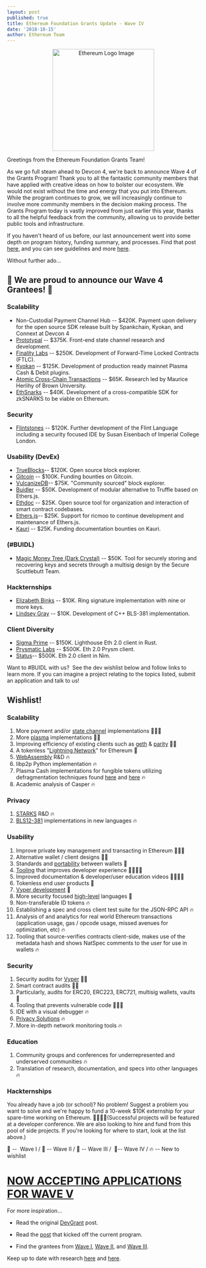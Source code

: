 ```yaml
---
layout: post
published: true
title: Ethereum Foundation Grants Update - Wave IV
date: '2018-10-15'
author: Ethereum Team
---
```


<center><img src="https://blog.ethereum.org/img/2018/08/grants_eth_logo.png" alt="Ethereum Logo Image" width="266"></center>

Greetings from the Ethereum Foundation Grants Team!

As we go full steam ahead to Devcon 4, we're back to announce Wave 4 of the Grants Program! Thank you to all the fantastic community members that have applied with creative ideas on how to bolster our ecosystem. We would not exist without the time and energy that you put into Ethereum. While the program continues to grow, we will increasingly continue to involve more community members in the decision making process. The Grants Program today is vastly improved from just earlier this year, thanks to all the helpful feedback from the community, allowing us to provide better public tools and infrastructure.

If you haven't heard of us before, our last announcement went into some depth on program history, funding summary, and processes. Find that post [here](https://blog.ethereum.org/2018/08/17/ethereum-foundation-grants-update-wave-3/), and you can see guidelines and more [here](https://app.tettra.co/teams/ethereum/pages/applying-for-ef-grants).

Without further ado...

## 🎉 We are proud to announce our Wave 4 Grantees! 🎉

### Scalability
* Non-Custodial Payment Channel Hub​​ -- $420K. Payment upon delivery for the open source SDK release built by Spankchain, Kyokan, and Connext at Devcon 4
* [Prototypal​​](https://counterfactual.com/) -- $375K. Front-end state channel research and development.
* [Finality Labs](https://finalitylabs.io/)​​ ​​-- $250K. Development of Forward-Time Locked Contracts (FTLC).
* [Kyokan​​](http://plasma.kyokan.io/) ​​-- $125K. Development of production ready mainnet Plasma Cash & Debit plugins.
* [Atomic Cross-Chain Transactions](http://cs.brown.edu/research/atomic-transactions/) -- $65K. Research led by Maurice Herlihy of Brown University.
* [EthSnarks​​](https://github.com/HarryR/ethsnarks) ​​-- $40K. Development of a cross-compatible SDK for zkSNARKS to be viable on Ethereum.

### Security

* [Flintstones](https://github.com/flintlang)  -- $120K. Further development of the Flint Language including a security focused IDE by Susan Eisenbach of Imperial College London.

### Usability (DevEx)

* [TrueBlocks](https://github.com/Great-Hill-Corporation/quickBlocks) ​​-- $120K. Open source block explorer.
* [Gitcoin​​](https://gitcoin.co/) -- $100K. Funding bounties on Gitcoin.
* [VulcanizeDB](https://github.com/vulcanize/vulcanizedb) ​​-- $75K. "Community sourced" block explorer.
* [Buidler](http://getbuidler.com/) ​​-- $50K. Development of modular alternative to Truffle based on Ethers.js.
* [Ethdoc​​](https://ethdoc.io/) -- $25K. Open source tool for organization and interaction of smart contract codebases.
* [Ethers.js​​](https://blog.ricmoo.com/ethers-v4-released-6db6e08d523d) -- $25K. Support for ricmoo to continue development and maintenance of Ethers.js.
* [Kauri​​](https://www.kauri.io/) -- $25K. Funding documentation bounties on Kauri.

### (#BUIDL)

* [Magic Money Tree  (Dark Crystal)](https://darkcrystal.pw)  -- $50K. Tool for securely storing and recovering keys and secrets through a multisig design by the Secure Scuttlebutt Team.

### Hackternships

* [Elizabeth Binks](https://github.com/noot)​​ -- $10K. Ring signature implementation with nine or more keys.
* [Lindsey Gray​​](https://github.com/lgray/bls12-381-cpp)  -- $10K. Development of C++ BLS-381 implementation.

### Client Diversity

* [Sigma Prime](https://github.com/sigp/lighthouse/)​​ -- $150K. Lighthouse Eth 2.0 client in Rust.
* [Prysmatic Labs](http://github.com/prysmaticlabs/prysm) -- $500K. Eth 2.0 Prysm client.
* [Status](https://blog.status.im/introducing-nimbus-3360367bb311) ​​-- $500K. Eth 2.0 client in Nim.

Want to #BUIDL with us?  See the dev wishlist below and follow links to learn more. If you can imagine a project relating to the topics listed, submit an application and talk to us!

## Wishlist!

### Scalability

1.  More payment and/or [state channel](http://www.jeffcoleman.ca/state-channels/) implementations 💚💙💜
2.  More [plasma](https://ethresear.ch/t/minimal-viable-plasma/426) implementations 💚💙
3.  Improving efficiency of existing clients such as [geth](https://github.com/ethereum/go-ethereum) & [parity](https://github.com/paritytech/parity-ethereum) 💚💙
4.  A tokenless "[Lightning Network](https://raiden.network/101.html)" for Ethereum 💙
5.  [WebAssembly](https://github.com/ewasm/design) R&D 🔥
6.  libp2p Python implementation 🔥
7.  Plasma Cash implementations for fungible tokens utilizing defragmentation techniques found [here](https://ethresear.ch/t/plasma-cash-defragmentation/3410) and [here](https://ethresear.ch/t/plasma-cash-defragmentation-take-2/3515) 🔥
8.  Academic analysis of Casper 🔥

### Privacy

1.  [STARKS](https://github.com/ethereum/research/tree/master/mimc_stark) R&D 🔥
2.  [BLS12-381](https://blog.z.cash/new-snark-curve/) implementations in new languages 🔥

### Usability

1.  Improve private key management and transacting in Ethereum 💚💙💛
2.  Alternative wallet / client designs 💙💜
3.  Standards and [portability](https://github.com/WalletConnect) between wallets 💙
4.  [Tooling](https://medium.com/buyethdomains/browseth-2018-roadmap-1533bfd02cd) that improves developer experience 💚💙💜💛
5.  Improved documentation & developer/user education videos 💚💙💜💛
6.  Tokenless end user products 💜
7.  [Vyper development](https://github.com/ethereum/vyper) 💜
8.  More security focused [high-level](https://github.com/flintlang/flint) languages 💜
9.  Non-transferable ID tokens 🔥
10. Establishing a spec and cross client test suite for the JSON-RPC API 🔥
11. Analysis of and analytics for real world Ethereum transactions (application usage, gas / opcode usage, missed avenues for optimization, etc) 🔥
12. Tooling that source-verifies contracts client-side, makes use of the metadata hash and shows NatSpec comments to the user for use in wallets 🔥

### Security

1.  Security audits for [Vyper](https://github.com/ethereum/vyper) 💙💜
2.  Smart contract audits 💚💜
3.  Particularly, audits for ERC20, ERC223, ERC721, multisig wallets, vaults 💜
4.  Tooling that prevents vulnerable code 💚💙💜
5.  IDE with a visual debugger 🔥
6.  [Privacy Solutions](https://cryptstorm.com/zk-snarks-comes-to-ethereum/) 🔥
7.  More in-depth network monitoring tools 🔥

### Education

1.  Community groups and conferences for underrepresented and underserved communities 🔥
2.  Translation of research, documentation, and specs into other languages 🔥

### Hackternships

You already have a job (or school)? No problem! Suggest a problem you want to solve and we're happy to fund a 10-week $10K externship for your spare-time working on Ethereum. 💚💙💜💛(Successful projects will be featured at a developer conference. We are also looking to hire and fund from this pool of side projects. If you're looking for where to start, look at the list above.)

💚 --  Wave I / 💙 -- Wave II / 💜 -- Wave III /  💛-- Wave IV / 🔥 -- New to wishlist

# [NOW ACCEPTING APPLICATIONS FOR WAVE V](https://efgrants.typeform.com/to/huczUJ)

For more inspiration...

-   Read the original [DevGrant](https://blog.ethereum.org/2015/04/07/devgrants-help/) post.

-   Read the [post](https://blog.ethereum.org/2018/01/02/ethereum-scalability-research-development-subsidy-programs/) that kicked off the current program.

-   Find the grantees from [Wave I](https://blog.ethereum.org/2018/03/07/announcing-beneficiaries-ethereum-foundation-grants/), [Wave II](https://blog.ethereum.org/2018/05/02/announcing-may-2018-cohort-ef-grants/), and [Wave III](https://blog.ethereum.org/2018/08/17/ethereum-foundation-grants-update-wave-3/).

Keep up to date with research [here](https://ethresear.ch/) and [here](http://www.weekinethereum.com/).
